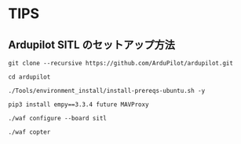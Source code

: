 # TIPS


## Ardupilot SITL のセットアップ方法

```
git clone --recursive https://github.com/ArduPilot/ardupilot.git
```

```
cd ardupilot
```

```
./Tools/environment_install/install-prereqs-ubuntu.sh -y
```

```
pip3 install empy==3.3.4 future MAVProxy
```

```
./waf configure --board sitl
```

```
./waf copter
```

